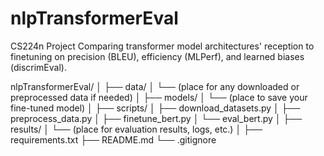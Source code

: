 # nlpTransformerEval
CS224n Project
Comparing transformer model architectures' reception to finetuning on precision (BLEU), efficiency (MLPerf), and learned biases (discrimEval).


nlpTransformerEval/
│
├── data/
│   └── (place for any downloaded or preprocessed data if needed)
│
├── models/
│   └── (place to save your fine-tuned model)
│
├── scripts/
│   ├── download_datasets.py
│   ├── preprocess_data.py
│   ├── finetune_bert.py
│   └── eval_bert.py
│
├── results/
│   └── (place for evaluation results, logs, etc.)
│
├── requirements.txt
├── README.md
└── .gitignore
